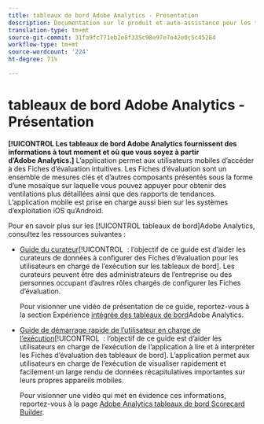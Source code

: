 ```yaml
---
title: tableaux de bord Adobe Analytics - Présentation
description: Documentation sur le produit et auto-assistance pour les tableaux de bord Adobe Analytics
translation-type: tm+mt
source-git-commit: 31fa9fc771eb2e8f335c98e97e7e42e0c5c45284
workflow-type: tm+mt
source-wordcount: '224'
ht-degree: 71%

---
```



# tableaux de bord Adobe Analytics - Présentation

**[!UICONTROL Les tableaux de bord Adobe Analytics fournissent des informations à tout moment et où que vous soyez à partir d’Adobe Analytics.]** L’application permet aux utilisateurs mobiles d’accéder à des Fiches d’évaluation intuitives. Les Fiches d’évaluation sont un ensemble de mesures clés et d’autres composants présentés sous la forme d’une mosaïque sur laquelle vous pouvez appuyer pour obtenir des ventilations plus détaillées ainsi que des rapports de tendances. L’application mobile est prise en charge aussi bien sur les systèmes d’exploitation iOS qu’Android.

Pour en savoir plus sur les [!UICONTROL tableaux de bord]Adobe Analytics, consultez les ressources suivantes :

* [Guide du curateur](https://docs.adobe.com/content/help/fr-FR/analytics/analyze/mobapp/curator.html)[!UICONTROL  : l’objectif de ce guide est d’aider les curateurs de données à configurer des Fiches d’évaluation pour les utilisateurs en charge de l’exécution sur les tableaux de bord]. Les curateurs peuvent être des administrateurs de l’entreprise ou des personnes occupant d’autres rôles chargés de configurer les Fiches d’évaluation.

   Pour visionner une vidéo de présentation de ce guide, reportez-vous à la section Expérience [intégrée des tableaux de bord](https://www.youtube.com/watch?v=QXqQ_PkArbA&amp;feature=youtu.be)Adobe Analytics.


* [Guide de démarrage rapide de l’utilisateur en charge de l’exécution](https://docs.adobe.com/content/help/fr-FR/analytics/analyze/mobapp/executive.html)[!UICONTROL  : l’objectif de ce guide est d’aider les utilisateurs en charge de l’exécution de l’application à lire et à interpréter les Fiches d’évaluation des tableaux de bord]. L’application permet aux utilisateurs en charge de l’exécution de visualiser rapidement et facilement un large rendu de données récapitulatives importantes sur leurs propres appareils mobiles.

   Pour visionner une vidéo qui met en évidence ces informations, reportez-vous à la page [Adobe Analytics tableaux de bord Scorecard Builder](https://www.youtube.com/watch?v=tnnl6hrcP94&amp;feature=youtu.be).